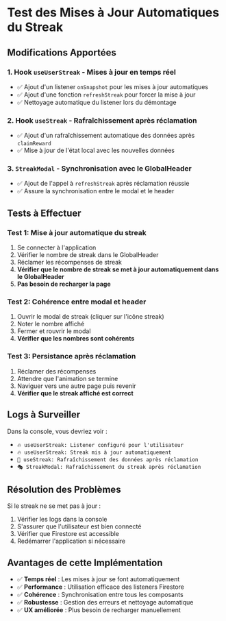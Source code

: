 # Test des Mises à Jour Automatiques du Streak

## Modifications Apportées

### 1. Hook `useUserStreak` - Mises à jour en temps réel
- ✅ Ajout d'un listener `onSnapshot` pour les mises à jour automatiques
- ✅ Ajout d'une fonction `refreshStreak` pour forcer la mise à jour
- ✅ Nettoyage automatique du listener lors du démontage

### 2. Hook `useStreak` - Rafraîchissement après réclamation
- ✅ Ajout d'un rafraîchissement automatique des données après `claimReward`
- ✅ Mise à jour de l'état local avec les nouvelles données

### 3. `StreakModal` - Synchronisation avec le GlobalHeader
- ✅ Ajout de l'appel à `refreshStreak` après réclamation réussie
- ✅ Assure la synchronisation entre le modal et le header

## Tests à Effectuer

### Test 1: Mise à jour automatique du streak
1. Se connecter à l'application
2. Vérifier le nombre de streak dans le GlobalHeader
3. Réclamer les récompenses de streak
4. **Vérifier que le nombre de streak se met à jour automatiquement dans le GlobalHeader**
5. **Pas besoin de recharger la page**

### Test 2: Cohérence entre modal et header
1. Ouvrir le modal de streak (cliquer sur l'icône streak)
2. Noter le nombre affiché
3. Fermer et rouvrir le modal
4. **Vérifier que les nombres sont cohérents**

### Test 3: Persistance après réclamation
1. Réclamer des récompenses
2. Attendre que l'animation se termine
3. Naviguer vers une autre page puis revenir
4. **Vérifier que le streak affiché est correct**

## Logs à Surveiller

Dans la console, vous devriez voir :
- `🔥 useUserStreak: Listener configuré pour l'utilisateur`
- `🔥 useUserStreak: Streak mis à jour automatiquement`
- `🎯 useStreak: Rafraîchissement des données après réclamation`
- `🎭 StreakModal: Rafraîchissement du streak après réclamation`

## Résolution des Problèmes

Si le streak ne se met pas à jour :
1. Vérifier les logs dans la console
2. S'assurer que l'utilisateur est bien connecté
3. Vérifier que Firestore est accessible
4. Redémarrer l'application si nécessaire

## Avantages de cette Implémentation

- ✅ **Temps réel** : Les mises à jour se font automatiquement
- ✅ **Performance** : Utilisation efficace des listeners Firestore
- ✅ **Cohérence** : Synchronisation entre tous les composants
- ✅ **Robustesse** : Gestion des erreurs et nettoyage automatique
- ✅ **UX améliorée** : Plus besoin de recharger manuellement 